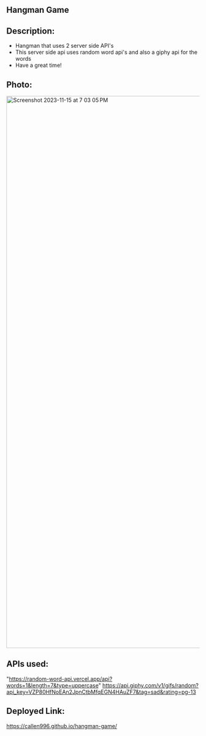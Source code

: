 ## Hangman Game 

## Description:
* Hangman that uses 2 server side API's
* This server side api uses random word api's and also a giphy api for the words
*  Have a great time!
## Photo:
<img width="1440" alt="Screenshot 2023-11-15 at 7 03 05 PM" src="https://github.com/callen996/hangman-game/assets/145404862/825cc3ca-2e21-4fd5-928c-d079bb7b2c3c">

## APIs used:
"https://random-word-api.vercel.app/api?words=1&length=7&type=uppercase"
https://api.giphy.com/v1/gifs/random?api_key=VZP80HfNoEAn2JpnCtbMfqEGN4HAuZF7&tag=sad&rating=pg-13

## Deployed Link:
https://callen996.github.io/hangman-game/
